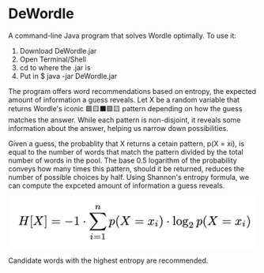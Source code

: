 # DeWordle
A command-line Java program that solves Wordle optimally.
To use it:

1. Download DeWordle.jar
2. Open Terminal/Shell
3. cd to where the .jar is
4. Put in $ java -jar DeWordle.jar

The program offers word recommendations based on entropy, the expected amount of information a guess reveals.
Let X be a random variable that returns Wordle's iconic 🟩🟨⬛🟩🟨 pattern depending on how the guess matches the answer.
While each pattern is non-disjoint, it reveals some information about the answer, helping us narrow down possibilities.

Given a guess, the probablity that X returns a cetain pattern, p(X = xi), is equal to the number of words that match the pattern divided by the total number of words in the pool. The base 0.5 logarithm of the probability conveys how many times this pattern, should it be returned, reduces the number of possible choices by half. Using Shannon's entropy formula, we can compute the expceted amount of information a guess reveals.

![alt text](https://github.com/lhkung/DeWordle/blob/main/Entropy_Formula.png)

Candidate words with the highest entropy are recommended.

